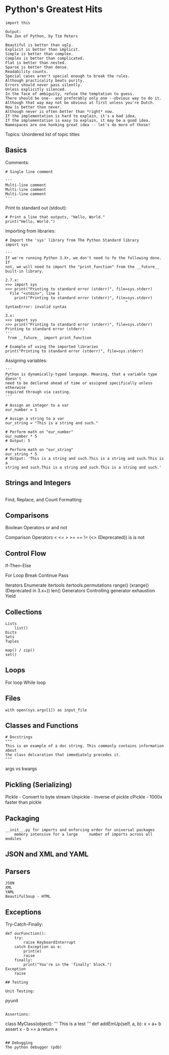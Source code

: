 # Python's Greatest Hits

```
import this

Output:
The Zen of Python, by Tim Peters

Beautiful is better than ugly.
Explicit is better than implicit.
Simple is better than complex.
Complex is better than complicated.
Flat is better than nested.
Sparse is better than dense.
Readability counts.
Special cases aren't special enough to break the rules.
Although practicality beats purity.
Errors should never pass silently.
Unless explicitly silenced.
In the face of ambiguity, refuse the temptation to guess.
There should be one-- and preferably only one --obvious way to do it.
Although that way may not be obvious at first unless you're Dutch.
Now is better than never.
Although never is often better than *right* now.
If the implementation is hard to explain, it's a bad idea.
If the implementation is easy to explain, it may be a good idea.
Namespaces are one honking great idea -- let's do more of those!
```

Topics:
Unordered list of topic titles

## Basics
Comments:
```
# Single line comment

'''
Multi-line comment
Multi-line comment
Multi-line comment
'''
```

Print to standard out (stdout):
```
# Print a line that outputs, "Hello, World."
print("Hello, World.")
```

Importing from libraries:
```
# Import the 'sys' library from The Python Standard library
import sys

'''
If we're running Python 3.X+, we don't need to fo the following done. If
not, we will need to import the "print_function" from the __future__
built-in library.

2.7.x:
>>> import sys
>>> print("Printing to standard error (stderr)", file=sys.stderr)
  File "<stdin>", line 1
    print("Printing to standard error (stderr)", file=sys.stderr)
                                                     ^
SyntaxError: invalid syntax

3.x:
>>> import sys
>>> print("Printing to standard error (stderr)", file=sys.stderr)
Printing to standard error (stderr)
'''
 from __future__ import print_function

# Example of using the imported libraries
print("Printing to standard error (stderr)", file=sys.stderr)
```

Assigning variables:
```
'''
Python is dynamically-typed language. Meaning, that a variable type doesn't
need to be declared ahead of time or assigned specifically unless otherwise
required through via casting.
'''

# Assign an integer to a var
our_number = 1

# Assign a string to a var
our_string = "This is a string and such."

# Perform math on "our_number"
our_number * 5
# Output: 5

# Perform math on "our_string"
our_string * 5
# Output: 'This is a string and such.This is a string and such.This is a
string and such.This is a string and such.This is a string and such.'

```

## Strings and Integers
```
```

Find, Replace, and Count
Formatting

## Comparisons

Boolean Operators
    or
    and
    not

Comparison Operators
    <
    <=
    >
    >=
    ==
    != (<> (Deprecated))
    is
    is not

## Control Flow
If-Then-Else

For Loop
    Break
    Continue
    Pass

Iterators
    Enumerate
    itertools
            itertools.permutations
    range() (xrange() (Deprecated in 3.x+))
    len()
    Generators
        Controlling generator exhaustion
        Yield

## Collections
    Lists
        list()
    Dicts
    Sets
    Tuples

    map() / zip()
    set()



## Loops
For loop
While loop

## Files
```
with open(sys.argv[1]) as input_file

```

## Classes and Functions
```
# Docstrings
"""
This is an example of a doc string. This commonly contains information about
the class delcaration that immediately precedes it.
"""
```

args vs kwargs

## Pickling (Serializing)
Pickle - Convert to byte stream
Unpickle - Inverse of pickle
cPickle - 1000x faster than pickle


## Packaging
    __init__.py for imports and enforcing order for universal packages
        memory intensive for a large     number of imports across all modules

## JSON and XML and YAML

## Parsers

    JSON
    XML
    YAML
    BeautifulSoup - HTML


## Exceptions
Try-Catch-Finally:
```
def ourFunction():
    try:
        raise KeyboardInterrupt
    catch Exception as e:
        print(e)
        raise
    finally: 
        print("You're in the 'finally' block.")
Exception
    raise

## Testing

Unit Testing:
```
pyunit
```

Assertions:
```
class MyClass(object):
    '''
    This is a test
    '''
    def addEmUp(self, a, b):
        x = a+ b
        assert x - b == a 
        return x
```

## Debugging
The python debugger (pdb)
